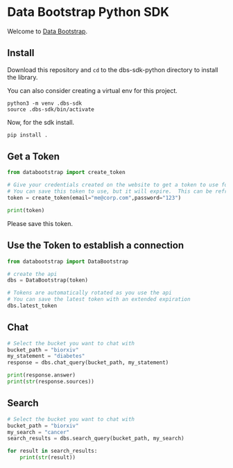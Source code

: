 # Data Bootstrap Python SDK

Welcome to [Data Bootstrap](https://databootstrap.com/).

## Install

Download this repository and `cd` to the dbs-sdk-python directory to install the library.

You can also consider creating a virtual env for this project.

```shell
python3 -m venv .dbs-sdk
source .dbs-sdk/bin/activate
```

Now, for the sdk install.

```python
pip install .
```

## Get a Token

```python 
from databootstrap import create_token

# Give your credentials created on the website to get a token to use for the api
# You can save this token to use, but it will expire.  This can be refreshed.
token = create_token(email="me@corp.com",password="123")

print(token)
```

Please save this token.

## Use the Token to establish a connection

```python 
from databootstrap import DataBootstrap

# create the api
dbs = DataBootstrap(token)

# Tokens are automatically rotated as you use the api
# You can save the latest token with an extended expiration 
dbs.latest_token
```

## Chat

```python
# Select the bucket you want to chat with
bucket_path = "biorxiv"
my_statement = "diabetes"
response = dbs.chat_query(bucket_path, my_statement)

print(response.answer)
print(str(response.sources))
```


## Search

```python
# Select the bucket you want to chat with
bucket_path = "biorxiv"
my_search = "cancer"
search_results = dbs.search_query(bucket_path, my_search)

for result in search_results:
    print(str(result))
```

